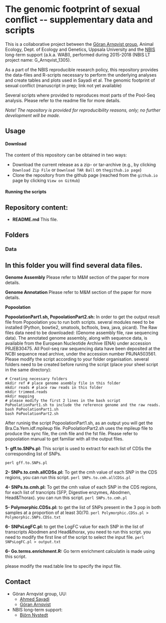# The genomic footprint of sexual conflict -- supplementary data and scripts
This is a collaborative project between the [Göran Arnqvist group](http://arnqvist.org/), Animal Ecology, Dept. of Ecology and Genetics, Uppsala University and the [NBIS](https://nbis.se/) long-term support (a.k.a. WABI), performed during 2015-2018 (NBIS LT project name: G_Arnqvist_1305).

As a part of the NBIS reproducible research policy, this repository provides the data-files and R-scripts necessary to perform the underlying analyses and create tables and plots used in Sayadi et al. The genomic footprint of sexual conflict (manuscript in prep; link not yet available)

Several scripts where provided to reproduces most parts of the Pool-Seq analysis. Please refer to the readme file for more details.

*Note! The repository is provided for reproducibility reasons, only; no further development will be made.*

## Usage
#### Download
The content of this repository can be obtained in two ways:
*	Download the current release as a zip- or tar-archive (e.g., by clicking `Download Zip File` or `Download TAR Ball` on `thegithub.io page`)
*	Clone the repository from the github page (reached from the `github.io` page by clicking `View on GitHub`)

#### Running the scripts

## Repository content:
* **README.md** This file.

## Folders
### Data
In this folder you will find several data files.
- 
**Genome Assembly**
Please refer to M&M section of the paper for more details.

**Genome Annotation**
Please refer to M&M section of the paper for more details.

**Popoolation**

**PopoolationPart1.sh, PopoolationPart2.sh:** In order to get the output result file from Popoolation you to run both scripts.
several modules need to be installed (Python, bowtie2, smatools, bcftools, bwa, java, picard).
The Raw files data need to be downloaded: (Genome assembly file, raw sequencing data).
The annotated genome assembly, along with sequence data, is available from the European Nucleotide Archive (ENA) under accession PRJEB30475.
All Pool-seq raw sequencing data have been deposited at the NCBI sequence read archive, under the accession number PRJNA503561.
Please modify the script according to your folder organisation.
several folders need to be created before runing the script (place your sheel script in the same directory):
```
# Creating necessary folders
mkdir ref # place genome asembly file in this folder
mkdir reads # place raw reads in this folder
mkdir trimmed.reads
mkdir mapping
# please modify the first 2 lines in the bash script PoPoolationPart1.sh to include the reference genome and the raw reads.
bash PoPoolationPart1.sh
bash PoPoolationPart2.sh
```
After runinig the script PopoolationPart1.sh, as an output you will get the Bra.Ca.Yem.idf.mpileup file.
PoPoolationPart2.sh uses the mpileup file to produce the sync file, the cmh file and the fst file.
Please refer to popoolation manual to get familiar with all the output files.

**1- gff.to.SNPs.pl:**
This script is used to extract for each list of CDSs the corresponding  list of SNPs.

```perl gff.to.SNPs.pl```

**2- SNPs.to.cmh.allCDSs.pl:**
To get the cmh value of each SNP in the CDS regions, you can run this script.
```perl SNPs.to.cmh.allCDSs.pl```

**4- SNPs.to.cmh.pl:**
To get the cmh value of each SNP in the CDS regions, for each list of trancripts (SFP, Digestive enzymes, Abodmen, Head&Thorax). you can run this script.
```perl SNPs.to.cmh.pl```

**5- Polymorphic.CDSs.pl:**
to get the list of SNPs present in the 3 pop in both samples at a proportion of at least 30/70.
```perl Polymorphic.CDSs.pl > Polymorphic.SNPs.CDSs.txt```

**6- SNPsLogFC.pl:** to get the LogFC value for each SNP in the list of transcripts Abodmen and Head&thorax, you need to run this script.
you need to modify the first line of the script to select the input file.
```perl SNPsLogFC.pl > output.txt```

**6- Go.terms.enrichment.R:** 
Go term enrichment calculatin is made using this script.

please modify the read.table line to specify the input file.

## Contact
* Göran Arnqvist group, UU:
     - [Ahmed Sayadi](mailto:ahmed.sayadi@ebc.uu.se)
     - [Göran Arnqvist](mailto:Goran.Arnqvist@ebc.uu.se)
* NBIS long-term support:
     - [Björn Nystedt](mailto:bjorn.nystedt@scilifelab.se)

